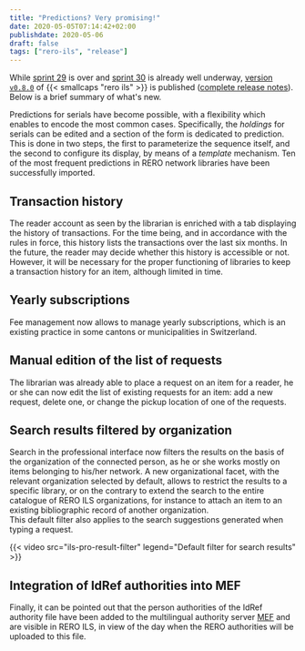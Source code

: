 ```yaml
---
title: "Predictions? Very promising!"
date: 2020-05-05T07:14:42+02:00
publishdate: 2020-05-06
draft: false 
tags: ["rero-ils", "release"]
---
```


While 
[sprint
29](https://tree.taiga.io/project/rero21-reroils/wiki/sprint-info-page-29) 
is over and [sprint
30](https://tree.taiga.io/project/rero21-reroils/wiki/sprint-info-page-30) is already well underway, [version
`v0.8.0`](https://github.com/rero/rero-ils/releases/tag/v0.8.0) of {{<
smallcaps "rero ils" >}} is published ([complete release
notes](https://github.com/rero/rero-ils/blob/master/RELEASE-NOTES.rst#v080)).
Below is a brief summary of what's new.

<!--more-->

Predictions for serials have become possible, with a flexibility which enables
to encode the most common cases. Specifically, the *holdings* for serials can
be edited and a section of the form is dedicated to prediction. This is done in
two steps, the first to parameterize the sequence itself, and the second to
configure its display, by means of a *template* mechanism. Ten of the most
frequent predictions in RERO network libraries have been successfully imported.

## Transaction history 

The reader account as seen by the librarian is enriched with a tab displaying
the history of transactions. For the time being, and in accordance with the
rules in force, this history lists the transactions over the last six months.
In the future, the reader may decide whether this history is accessible or not.
However, it will be necessary for the proper functioning of libraries to keep a
transaction history for an item, although limited in time.

## Yearly subscriptions

Fee management now allows to manage yearly subscriptions, which is an existing
practice in some cantons or municipalities in Switzerland.

## Manual edition of the list of requests

The librarian was already able to place a request on an item for a reader, he
or she can now edit the list of existing requests for an item: add a new
request, delete one, or change the pickup location of one of the requests.

## Search results filtered by organization

Search in the professional interface now filters the results on the basis of
the organization of the connected person, as he or she works mostly on items
belonging to his/her network. A new organizational facet, with the relevant
organization selected by default, allows to restrict the results to a specific
library, or on the contrary to extend the search to the entire catalogue of
RERO ILS organizations, for instance to attach an item to an
existing bibliographic record of another organization.\
This default filter also applies to the search suggestions generated when
typing a request.

{{< video src="ils-pro-result-filter" legend="Default filter for search results" >}}

## Integration of IdRef authorities into MEF

Finally, it can be pointed out that the person authorities of the IdRef
authority file have been added to the multilingual authority server
[MEF](https://mef.test.rero.ch) and are visible in
RERO ILS, in view of the day when the
RERO authorities will be uploaded to this file.
